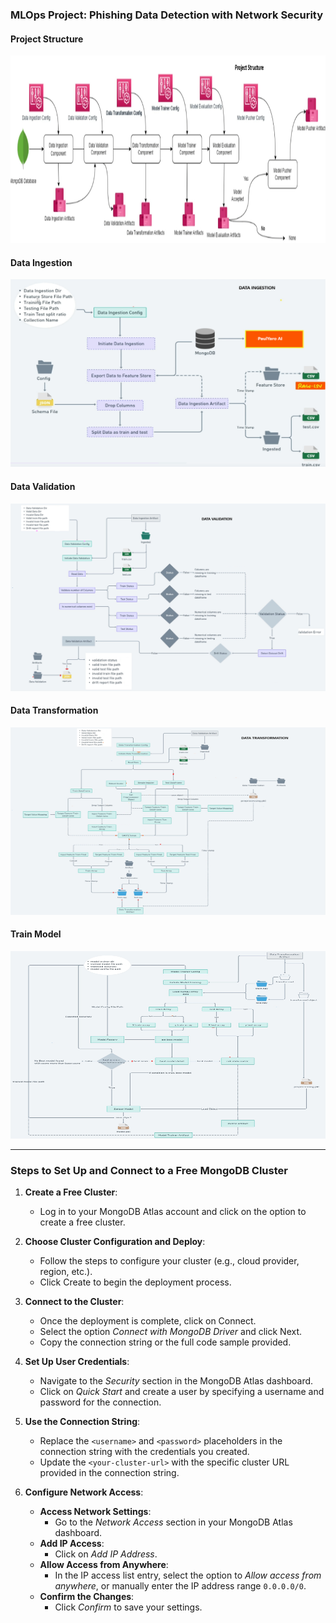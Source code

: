 ### MLOps Project: Phishing Data Detection with Network Security

#### Project Structure

<img src="./Project-structure.png" alt="Project Structure" width="800" height="300">

#### Data Ingestion

<img src="./Data_ingestion.png" alt="Data Ingestion" width="800" height="300">

#### Data Validation

<img src="./data-validation.png" alt="Data Validation" width="800" height="300">

#### Data Transformation

<img src="./data-transformation.png" alt="Data Transformation" width="800" height="300">


#### Train Model

<img src="./train-model.png" alt="Train Model" width="800" height="300">


---

### Steps to Set Up and Connect to a Free MongoDB Cluster

1. **Create a Free Cluster**:
    - Log in to your MongoDB Atlas account and click on the option to create a free cluster.

2. **Choose Cluster Configuration and Deploy**:
    - Follow the steps to configure your cluster (e.g., cloud provider, region, etc.).
    - Click Create to begin the deployment process.

3. **Connect to the Cluster**:
    - Once the deployment is complete, click on Connect.
    - Select the option *Connect with MongoDB Driver* and click Next.
    - Copy the connection string or the full code sample provided.

4. **Set Up User Credentials**:
    - Navigate to the *Security* section in the MongoDB Atlas dashboard.
    - Click on *Quick Start* and create a user by specifying a username and password for the connection.

5. **Use the Connection String**:
    - Replace the `<username>` and `<password>` placeholders in the connection string with the credentials you created.
    - Update the `<your-cluster-url>` with the specific cluster URL provided in the connection string.

6. **Configure Network Access**:
    - **Access Network Settings**:
        - Go to the *Network Access* section in your MongoDB Atlas dashboard.
    - **Add IP Access**:
        - Click on *Add IP Address*.
    - **Allow Access from Anywhere**:
        - In the IP access list entry, select the option to *Allow access from anywhere*, or manually enter the IP address range `0.0.0.0/0`.
    - **Confirm the Changes**:
        - Click *Confirm* to save your settings.
